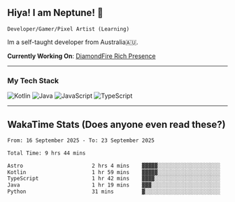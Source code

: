 ## Hiya! I am Neptune! 👋

`Developer/Gamer/Pixel Artist (Learning)`

Im a self-taught developer from Australia🇦🇺.

**Currently Working On**: [DiamondFire Rich Presence](https://github.com/neptunethefox/DiamondFireRPC)

---

### My Tech Stack
<img src="https://img.shields.io/badge/kotlin-%230095d5.svg?logo=kotlin&logoColor=white&style=for-the-badge" alt="Kotlin" /> <img src="https://img.shields.io/badge/java-%23ed8b00.svg?logo=openjdk&logoColor=white&style=for-the-badge" alt="Java" /> <img src="https://img.shields.io/badge/javascript-%23323330.svg?logo=javascript&logoColor=%23F7DF1E&style=for-the-badge" alt="JavaScript" /> <img src="https://img.shields.io/badge/typescript-%23007acc.svg?logo=typescript&logoColor=white&style=for-the-badge" alt="TypeScript" />

---
## WakaTime Stats (Does anyone even read these?)

<!--START_SECTION:waka-->

```txt
From: 16 September 2025 - To: 23 September 2025

Total Time: 9 hrs 44 mins

Astro                      2 hrs 4 mins    ▓▓▓▓▓░░░░░░░░░░░░░░░░░░░░   21.32 %
Kotlin                     1 hr 59 mins    ▓▓▓▓▓░░░░░░░░░░░░░░░░░░░░   20.42 %
TypeScript                 1 hr 42 mins    ▓▓▓▓░░░░░░░░░░░░░░░░░░░░░   17.59 %
Java                       1 hr 19 mins    ▓▓▓░░░░░░░░░░░░░░░░░░░░░░   13.63 %
Python                     31 mins         ▓░░░░░░░░░░░░░░░░░░░░░░░░   05.33 %
```

<!--END_SECTION:waka-->
